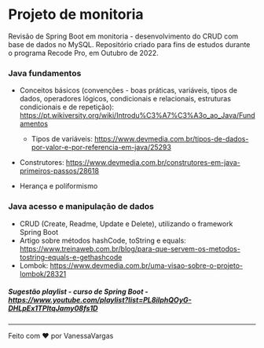 # Projeto de monitoria

Revisão de Spring Boot em monitoria - desenvolvimento do CRUD com base de dados no MySQL. Repositório criado para fins de estudos durante o programa Recode Pro, em Outubro de 2022.

### Java fundamentos

- Conceitos básicos (convenções - boas práticas, variáveis, tipos de dados, operadores lógicos, condicionais e relacionais, estruturas condicionais e de repetição): https://pt.wikiversity.org/wiki/Introdu%C3%A7%C3%A3o_ao_Java/Fundamentos

	- Tipos de variáveis: https://www.devmedia.com.br/tipos-de-dados-por-valor-e-por-referencia-em-java/25293

- Construtores: https://www.devmedia.com.br/construtores-em-java-primeiros-passos/28618

- Herança e poliformismo

### Java acesso e manipulação de dados
- CRUD (Create, Readme, Update e Delete), utilizando o framework Spring Boot
- Artigo sobre métodos hashCode, toString e equals: https://www.treinaweb.com.br/blog/para-que-servem-os-metodos-tostring-equals-e-gethashcode
- Lombok: https://www.devmedia.com.br/uma-visao-sobre-o-projeto-lombok/28321

##### Sugestão playlist - curso de Spring Boot - https://www.youtube.com/playlist?list=PL8iIphQOyG-DHLpEx1TPItqJamy08fs1D

<hr>

Feito com ❤️ por VanessaVargas
